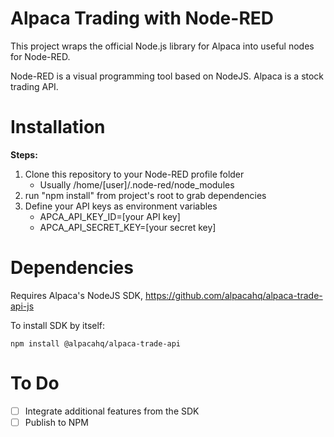 # Alpaca Trading with Node-RED
This project wraps the official Node.js library for Alpaca into useful nodes for Node-RED.

Node-RED is a visual programming tool based on NodeJS.
Alpaca is a stock trading API.

# Installation

**Steps:**
1. Clone this repository to your Node-RED profile folder
   * Usually /home/[user]/.node-red/node_modules
1. run "npm install" from project's root to grab dependencies
1. Define your API keys as environment variables
   * APCA_API_KEY_ID=[your API key]
   * APCA_API_SECRET_KEY=[your secret key]

# Dependencies
Requires Alpaca's NodeJS SDK, https://github.com/alpacahq/alpaca-trade-api-js

To install SDK by itself:

```
npm install @alpacahq/alpaca-trade-api
```

# To Do
- [ ] Integrate additional features from the SDK
- [ ] Publish to NPM
